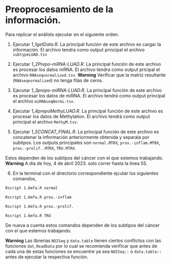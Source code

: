 # Preoprocesamiento de la información.

Para replicar el análists ejecutar en el siguiente orden.

1. Ejecutar *1_1getData.R*. La principal función de este archivo es cargar la información. El archivo tendra como output principal el archivo $\texttt{subtypeLUAD.tsv}$

2. Ejecutar *1_2Prepo-mRNA-LUAD.R*. La principal función de este archivo es procesar los datos mRNA. El archivo tendra como output pricipal el archivo $\texttt{RNAseqnormalized.tsv}$. 
**Warning** Verificar que la matriz resultante ($\texttt{RNAseqnormalized}$) no tenga filas de ceros.

3. Ejecutar *1_3prepo-miRNA-LUAD.R*. La principal función de este archivo es procesar los datos de miRNA. El archivo tendrá como output principal el archivo $\texttt{miRNAseqNormi.tsv}$.

4. Ejecutar *1_4prepoMethyLUAD.R*. La principal función de este archivo es procesar los datos de Methylation. El archivo tendrá como output principal el archivo $\texttt{MethyM.tsv}$.

5. Ejecutar *1_5CONCAT_FINAL.R*. La principal función de este archivo es concatenar la información anteriormente obtenida y separala por subtipos. Los outputs principales son $\texttt{normal.MTRX}$, $\texttt{prox.-inflam.MTRX}$, $\texttt{prox.-prolif..MTRX}$, $\texttt{TRU.MTRX}$.

Estos dependen de los subtipos del cáncer con el que estemos trabajando.  **Warning** A día de hoy, 4 de abril 2023. solo correr hasta la línea 55.

6. En la terminal con el directorio correspondiente ejcutar los siguientes comandos,

```bash
Rscript 1.6mfa.R normal
```

```bash
Rscript 1.6mfa.R prox.-inflam
```

```bash
Rscript 1.6mfa.R prox.-prolif.
```

```bash
Rscript 1.6mfa.R TRU
```

De nueva a cuenta estos comandos dependen de los subtipos del cáncer con el que estemos trabajando.

**Warning** Las librerias $\texttt{NOISeq}$ y $\texttt{data.table}$ tienen ciertos conflictos con las funciones $\texttt{dat}, \texttt{ReadData}$ por lo cual se recomienda verificar que antes de cada una de estas funciones se encuentre ya sea $\texttt{NOISeq::}$ o $\texttt{data.table::}$ antes de ejecutar la respectiva función.
